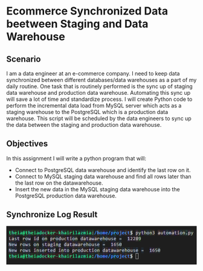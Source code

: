 # Ecommerce Synchronized Data beetween Staging and Data Warehouse

## Scenario
I am a data engineer at an e-commerce company. I need to keep data synchronized between different databases/data warehouses as a part of my daily routine. One task that is routinely performed is the sync up of staging data warehouse and production data warehouse. Automating this sync up will save a lot of time and standardize process. I will create Python code to perform the incremental data load from MySQL server which acts as a staging warehouse to the PostgreSQL which is a production data warehouse. This script will be scheduled by the data engineers to sync up the data between the staging and production data warehouse.

## Objectives
In this assignment I will write a python program that will:

- Connect to PostgreSQL data warehouse and identify the last row on it.
- Connect to MySQL staging data warehouse and find all rows later than the last row on the datawarehouse.
- Insert the new data in the MySQL staging data warehouse into the PostgreSQL production data warehouse.

## Synchronize Log Result
<p align='center'>
  <img alt="Synchronize Log" src="synchronization.png">
</p>

